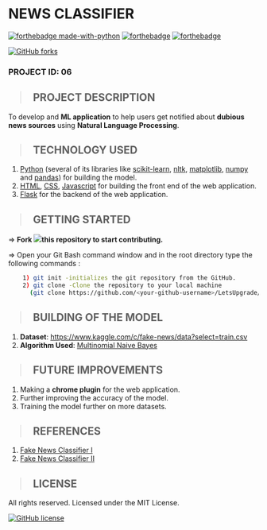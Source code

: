 # **NEWS CLASSIFIER**

[![forthebadge made-with-python](http://ForTheBadge.com/images/badges/made-with-python.svg)](https://www.python.org/) 
[![forthebadge](https://forthebadge.com/images/badges/built-with-love.svg)](https://forthebadge.com)
[![forthebadge](https://forthebadge.com/images/badges/open-source.svg)](https://forthebadge.com)

[![GitHub forks](https://img.shields.io/github/forks/Naereen/StrapDown.js.svg?style=social&label=Fork&maxAge=2592000)](https://GitHub.com/Naereen/StrapDown.js/network/)

### **PROJECT ID: 06**
>## &nbsp; PROJECT DESCRIPTION
To develop and **ML application** to help users get notified about **dubious news sources** using **Natural Language Processing**.

>## &nbsp; TECHNOLOGY USED

1. [Python](https://www.python.org/) (several of its libraries like [scikit-learn](https://scikit-learn.org/stable/), [nltk](https://www.nltk.org/), [matplotlib](https://matplotlib.org/), [numpy](https://numpy.org/) and [pandas](https://pandas.pydata.org/)) for building the model.
2. [HTML](https://developer.mozilla.org/en-US/docs/Web/HTML), [CSS](https://developer.mozilla.org/en-US/docs/Learn/CSS), [Javascript](https://www.javascript.com/) for building the front end of the web application.
3. [Flask](https://flask.palletsprojects.com/en/1.1.x/) for the backend of the web application.

>## &nbsp; GETTING STARTED

=> **Fork <a href=https://github.com/LetsUpgrade/NEWS-CLASSIFIER><img src="https://img.icons8.com/ios/24/000000/code-fork.png"></a>this repository to start contributing.**

=> Open your Git Bash command window and in the root directory type the following commands :
```bash
    1) git init -initializes the git repository from the GitHub. 
    2) git clone -Clone the repository to your local machine
      (git clone https://github.com/<your-github-username>/LetsUpgrade/NEWS-CLASSIFIER.git)
```   

>## &nbsp; BUILDING OF THE MODEL
1. **Dataset**: https://www.kaggle.com/c/fake-news/data?select=train.csv
2. **Algorithm Used**: [Multinomial Naive Bayes](https://scikit-learn.org/stable/modules/generated/sklearn.naive_bayes.MultinomialNB.html#:~:text=The%20multinomial%20Naive%20Bayes%20classifier,tf%2Didf%20may%20also%20work.)

>## &nbsp; FUTURE IMPROVEMENTS

1. Making a **chrome plugin** for the web application.
2. Further improving the accuracy of the model.
3. Training the model further on more datasets.

>## &nbsp; REFERENCES
1. [Fake News Classifier I](https://medium.com/swlh/build-your-own-fake-news-classifier-7918f05c2ec7)
2. [Fake News Classifier II](https://towardsdatascience.com/building-a-fake-news-classifier-using-natural-language-processing-83d911b237e1)

>## &nbsp; LICENSE

All rights reserved. Licensed under the MIT License.

[![GitHub license](https://img.shields.io/github/license/Naereen/StrapDown.js.svg)](https://github.com/Naereen/StrapDown.js/blob/master/LICENSE)

